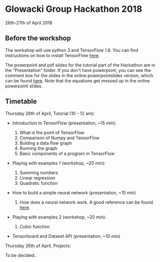 # Glowacki Group Hackathon 2018

26th-27th of April 2018

## Before the workshop

The workshop will use python 3 and TensorFlow 1.6. You can find instructions on how to install TensorFlow [here](https://www.tensorflow.org/install/).

The powerpoint and pdf slides for the tutorial part of the Hackathon are in the "Presentation" folder. If you don't have powerpoint, you can see the comment box for the slides in the online powerpointslides version, which can be found [here](https://docs.google.com/presentation/d/1bZUQVG-qvrTJEMgAYk59rG8Ux4b3Bpmmku4Q3GfxJyw/edit?usp=sharing). Note that the equations get messed up in the online powerpoint slides.

## Timetable

Thursday 26th of April, Tutorial (10 - 12 am):

* Introduction to TensorFlow (presentation, ~15 min):

    1. What is the point of TensorFlow
    2. Comparison of Numpy and TensorFlow
    3. Bulding a data flow graph
    4. Running the graph
    5. Basic components of a program in TensorFlow

* Playing with examples 1 (workshop, ~20 min):

    1. Summing numbers
    2. Linear regression
    3. Quadratic function

* How to build a simple neural network (presentation, ~15 min)

    1. How does a neural network work. A good reference can be found [here](http://ufldl.stanford.edu/tutorial/). 

* Playing with examples 2 (workshop, ~20 min):

    1. Cubic function

* Tensorboard and Dataset API (presentation, ~10 min)

Thursday 26th of April, Projects:

To be decided..


